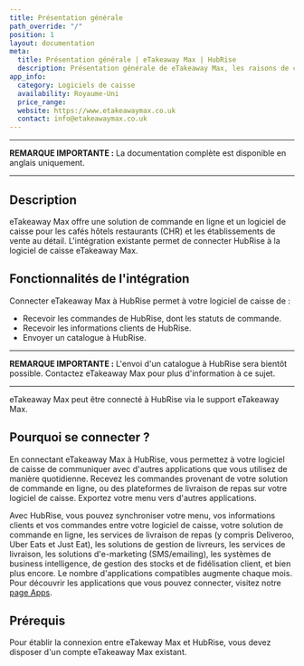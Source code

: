 ```yaml
---
title: Présentation générale
path_override: "/"
position: 1
layout: documentation
meta:
  title: Présentation générale | eTakeaway Max | HubRise
  description: Présentation générale de eTakeaway Max, les raisons de connecter votre caisse à HubRise et les fonctionnalités de l'intégration avec HubRise.
app_info:
  category: Logiciels de caisse
  availability: Royaume-Uni
  price_range:
  website: https://www.etakeawaymax.co.uk
  contact: info@etakeawaymax.co.uk
---
```


---

**REMARQUE IMPORTANTE :** La documentation complète est disponible <Link href="/apps/etakeaway-max">en anglais uniquement</Link>.

---

## Description

eTakeaway Max offre une solution de commande en ligne et un logiciel de caisse pour les cafés hôtels restaurants (CHR) et les établissements de vente au détail. L'intégration existante permet de connecter HubRise à la logiciel de caisse eTakeaway Max.

## Fonctionnalités de l'intégration

Connecter eTakeaway Max à HubRise permet à votre logiciel de caisse de :

- Recevoir les commandes de HubRise, dont les statuts de commande.
- Recevoir les informations clients de HubRise.
- Envoyer un catalogue à HubRise.

---

**REMARQUE IMPORTANTE :** L'envoi d'un catalogue à HubRise sera bientôt possible. Contactez eTakeaway Max pour plus d'information à ce sujet.

---

eTakeaway Max peut être connecté à HubRise via le support eTakeaway Max.

## Pourquoi se connecter ?

En connectant eTakeaway Max à HubRise, vous permettez à votre logiciel de caisse de communiquer avec d'autres applications que vous utilisez de manière quotidienne. Recevez les commandes provenant de votre solution de commande en ligne, ou des plateformes de livraison de repas sur votre logiciel de caisse. Exportez votre menu vers d'autres applications.

Avec HubRise, vous pouvez synchroniser votre menu, vos informations clients et vos commandes entre votre logiciel de caisse, votre solution de commande en ligne, les services de livraison de repas (y compris Deliveroo, Uber Eats et Just Eat), les solutions de gestion de livreurs, les services de livraison, les solutions d'e-marketing (SMS/emailing), les systèmes de business intelligence, de gestion des stocks et de fidélisation client, et bien plus encore. Le nombre d'applications compatibles augmente chaque mois. Pour découvrir les applications que vous pouvez connecter, visitez notre [page Apps](/apps).

## Prérequis

Pour établir la connexion entre eTakeway Max et HubRise, vous devez disposer d'un compte eTakeaway Max existant.
